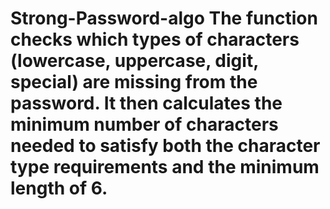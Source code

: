 # Strong-Password-algo The function checks which types of characters (lowercase, uppercase, digit, special) are missing from the password. It then calculates the minimum number of characters needed to satisfy both the character type requirements and the minimum length of 6.
